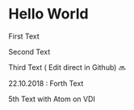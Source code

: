# Hello World

First Text

Second Text

Third Text ( Edit direct in Github) :soon:

22.10.2018 : Forth Text

5th Text with Atom on VDI
